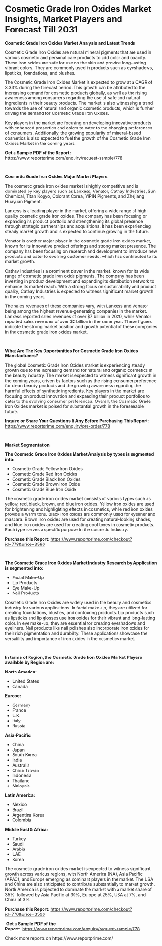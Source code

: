 <p><h1>Cosmetic Grade Iron Oxides Market Insights, Market Players and Forecast Till 2031</h1></p><p><strong>Cosmetic Grade Iron Oxides Market Analysis and Latest Trends</strong></p>
<p><p>Cosmetic Grade Iron Oxides are natural mineral pigments that are used in various cosmetic and personal care products to add color and opacity. These iron oxides are safe for use on the skin and provide long-lasting vibrant colors. They are commonly used in products such as eyeshadows, lipsticks, foundations, and blushes.</p><p>The Cosmetic Grade Iron Oxides Market is expected to grow at a CAGR of 3.33% during the forecast period. This growth can be attributed to the increasing demand for cosmetic products globally, as well as the rising awareness among consumers regarding the use of safe and natural ingredients in their beauty products. The market is also witnessing a trend towards the use of natural and organic cosmetic products, which is further driving the demand for Cosmetic Grade Iron Oxides.</p><p>Key players in the market are focusing on developing innovative products with enhanced properties and colors to cater to the changing preferences of consumers. Additionally, the growing popularity of mineral-based cosmetics is also expected to fuel the growth of the Cosmetic Grade Iron Oxides Market in the coming years.</p></p>
<p><strong>Get a Sample PDF of the Report:&nbsp;</strong> <a href="https://www.reportprime.com/enquiry/request-sample/778">https://www.reportprime.com/enquiry/request-sample/778</a></p>
<p>&nbsp;</p>
<p><strong>Cosmetic Grade Iron Oxides Major Market Players</strong></p>
<p><p>The cosmetic grade iron oxides market is highly competitive and is dominated by key players such as Lanxess, Venator, Cathay Industries, Sun Chemical, Titan Kogyo, Colorant Corea, YIPIN Pigments, and Zhejiang Huayuan Pigment.</p><p>Lanxess is a leading player in the market, offering a wide range of high-quality cosmetic grade iron oxides. The company has been focusing on expanding its product portfolio and strengthening its global presence through strategic partnerships and acquisitions. It has been experiencing steady market growth and is expected to continue growing in the future.</p><p>Venator is another major player in the cosmetic grade iron oxides market, known for its innovative product offerings and strong market presence. The company has been focusing on research and development to introduce new products and cater to evolving customer needs, which has contributed to its market growth.</p><p>Cathay Industries is a prominent player in the market, known for its wide range of cosmetic grade iron oxide pigments. The company has been investing in product development and expanding its distribution network to enhance its market reach. With a strong focus on sustainability and product quality, Cathay Industries is expected to witness significant market growth in the coming years.</p><p>The sales revenues of these companies vary, with Lanxess and Venator being among the highest revenue-generating companies in the market. Lanxess reported sales revenues of over $7 billion in 2020, while Venator reported sales revenues of over $2 billion in the same year. These figures indicate the strong market position and growth potential of these companies in the cosmetic grade iron oxides market.</p></p>
<p>&nbsp;</p>
<p><strong>What Are The Key Opportunities For Cosmetic Grade Iron Oxides Manufacturers?</strong></p>
<p><p>The global Cosmetic Grade Iron Oxides market is experiencing steady growth due to the increasing demand for natural and organic cosmetics in the beauty industry. The market is expected to witness significant growth in the coming years, driven by factors such as the rising consumer preference for clean beauty products and the growing awareness regarding the harmful effects of synthetic ingredients. Key players in the market are focusing on product innovation and expanding their product portfolios to cater to the evolving consumer preferences. Overall, the Cosmetic Grade Iron Oxides market is poised for substantial growth in the foreseeable future.</p></p>
<p><strong>Inquire or Share Your Questions If Any Before Purchasing This Report:</strong> <a href="https://www.reportprime.com/enquiry/pre-order/778">https://www.reportprime.com/enquiry/pre-order/778</a></p>
<p>&nbsp;</p>
<p><strong>Market Segmentation</strong></p>
<p><strong>The Cosmetic Grade Iron Oxides Market Analysis by types is segmented into:</strong></p>
<p><ul><li>Cosmetic Grade Yellow Iron Oxides</li><li>Cosmetic Grade Red Iron Oxides</li><li>Cosmetic Grade Black Iron Oxides</li><li>Cosmetic Grade Brown Iron Oxide</li><li>Cosmetic Grade Blue Iron Oxide</li></ul></p>
<p><p>The cosmetic grade iron oxides market consists of various types such as yellow, red, black, brown, and blue iron oxides. Yellow iron oxides are used for brightening and highlighting effects in cosmetics, while red iron oxides provide a warm tone. Black iron oxides are commonly used for eyeliner and mascara. Brown iron oxides are used for creating natural-looking shades, and blue iron oxides are used for creating cool tones in cosmetic products. Each type serves a specific purpose in the cosmetic industry.</p></p>
<p><strong>Purchase this Report:&nbsp;</strong><a href="https://www.reportprime.com/checkout?id=778&price=3590">https://www.reportprime.com/checkout?id=778&price=3590</a></p>
<p>&nbsp;</p>
<p><strong>The Cosmetic Grade Iron Oxides Market Industry Research by Application is segmented into:</strong></p>
<p><ul><li>Facial Make-Up</li><li>Lip Products</li><li>Eye Make-Up</li><li>Nail Products</li></ul></p>
<p><p>Cosmetic Grade Iron Oxides are widely used in the beauty and cosmetics industry for various applications. In facial make-up, they are utilized for creating foundations, blushes, and contouring products. Lip products such as lipsticks and lip glosses use iron oxides for their vibrant and long-lasting color. In eye make-up, they are essential for creating eyeshadows and eyeliners. Nail products like nail polishes also incorporate iron oxides for their rich pigmentation and durability. These applications showcase the versatility and importance of iron oxides in the cosmetics market.</p></p>
<p>&nbsp;</p>
<p><strong>In terms of Region, the Cosmetic Grade Iron Oxides Market Players available by Region are:</strong></p>
<p>
    <p> <strong> North America: </strong>
        <ul>
            <li>United States</li>
            <li>Canada</li>
        </ul>
        </p> 
    <p> <strong> Europe: </strong>
        <ul>
            <li>Germany</li>
            <li>France</li>
            <li>U.K.</li>
            <li>Italy</li>
            <li>Russia</li>
        </ul>
        </p> 
    <p> <strong> Asia-Pacific: </strong>
        <ul>
            <li>China</li>
            <li>Japan</li>
            <li>South Korea</li>
            <li>India</li>
            <li>Australia</li>
            <li>China Taiwan</li>
            <li>Indonesia</li>
            <li>Thailand</li>
            <li>Malaysia</li>
        </ul>
        </p> 
    <p> <strong> Latin America: </strong>
        <ul>
            <li>Mexico</li>
            <li>Brazil</li>
            <li>Argentina Korea</li>
            <li>Colombia</li>
        </ul>
        </p> 
    <p> <strong> Middle East & Africa: </strong>
        <ul>
            <li>Turkey</li>
            <li>Saudi</li>
            <li>Arabia</li>
            <li>UAE</li>
            <li>Korea</li>
        </ul>
    </p>
    </p>
<p><p>The cosmetic grade iron oxides market is expected to witness significant growth across various regions, with North America (NA), Asia Pacific (APAC), and Europe emerging as dominant players in the market. The USA and China are also anticipated to contribute substantially to market growth. North America is projected to dominate the market with a market share of 35%, followed by Asia Pacific at 30%, Europe at 25%, USA at 7%, and China at 3%.</p></p>
<p><strong>Purchase this Report: </strong><a href="https://www.reportprime.com/checkout?id=778&price=3590">https://www.reportprime.com/checkout?id=778&price=3590</a></p>
<p>&nbsp;<strong>Get a Sample PDF of the Report:&nbsp;&nbsp;</strong><a href="https://www.reportprime.com/enquiry/request-sample/778">https://www.reportprime.com/enquiry/request-sample/778</a></p>
<p><strong></strong></p>
<p>Check more reports on https://www.reportprime.com/</p>
